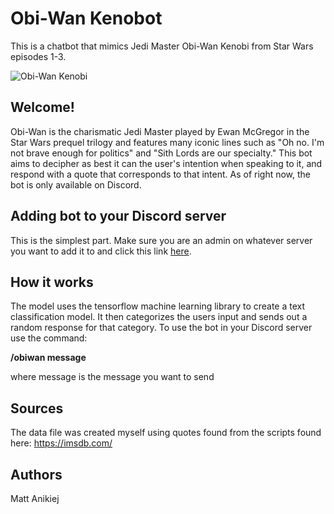 # Obi-Wan Kenobot
This is a chatbot that mimics Jedi Master Obi-Wan Kenobi from Star Wars episodes 1-3.

![Obi-Wan Kenobi](https://www.tvinsider.com/wp-content/uploads/2021/12/BOBA_FETT_STAR_WARS_5-1014x570.jpg)

## Welcome!
Obi-Wan is the charismatic Jedi Master played by Ewan McGregor in the Star Wars prequel trilogy and features many iconic
lines such as "Oh no. I'm not brave enough for politics" and "Sith Lords are our specialty." This bot aims to decipher 
as best it can the user's intention when speaking to it, and respond with a quote that corresponds to that intent. As of
right now, the bot is only available on Discord.

## Adding bot to your Discord server
This is the simplest part. Make sure you are an admin on whatever server you want to add it to and click this link
[here](https://discord.com/api/oauth2/authorize?client_id=956584753874743368&permissions=414464609344&scope=bot).

## How it works
The model uses the tensorflow machine learning library to create a text classification model. It then categorizes the
users input and sends out a random response for that category. To use the bot in your Discord server use the command: 
   
__/obiwan message__  

where message is the message you want to send

## Sources
The data file was created myself using quotes found from the scripts found here: https://imsdb.com/

## Authors
Matt Anikiej